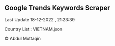 

## Google Trends Keywords Scraper 
 
Last Update 18-12-2022 , 21:23:39

Country List :
VIETNAM.json



© Abdul Muttaqin 
